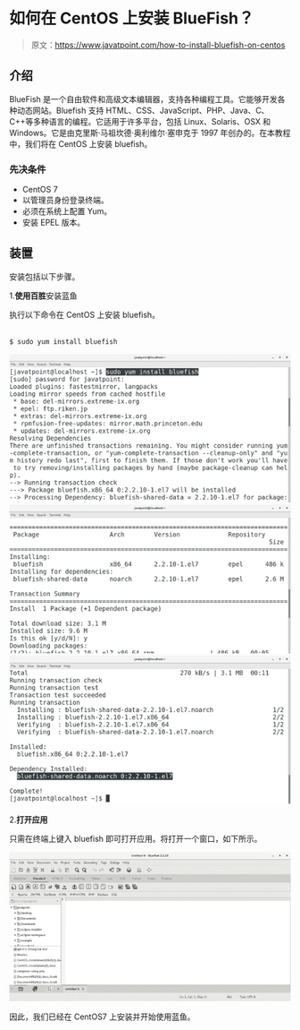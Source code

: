 # 如何在 CentOS 上安装 BlueFish？

> 原文：<https://www.javatpoint.com/how-to-install-bluefish-on-centos>

## 介绍

BlueFish 是一个自由软件和高级文本编辑器，支持各种编程工具。它能够开发各种动态网站。Bluefish 支持 HTML、CSS、JavaScript、PHP、Java、C、C++等多种语言的编程。它适用于许多平台，包括 Linux、Solaris、OSX 和 Windows。它是由克里斯·马祖坎德·奥利维尔·塞申克于 1997 年创办的。在本教程中，我们将在 CentOS 上安装 bluefish。

### 先决条件

*   CentOS 7
*   以管理员身份登录终端。
*   必须在系统上配置 Yum。
*   安装 EPEL 版本。

## 装置

安装包括以下步骤。

1.**使用百胜**安装蓝鱼

执行以下命令在 CentOS 上安装 bluefish。

```

$ sudo yum install bluefish 

```

![CentOS How to Install BlueFish on CentOS](img/e7d7b39076654a032a8b9b8a063adf91.png) ![CentOS How to Install BlueFish on CentOS1](img/302e61f0978b6233e730aa0873ff51a2.png) ![CentOS How to Install BlueFish on CentOS2](img/32d212ef7e173a8e32aab4a902d3b3d8.png)

2.**打开应用**

只需在终端上键入 bluefish 即可打开应用。将打开一个窗口，如下所示。

![CentOS How to Install BlueFish on CentOS3](img/c8e9e92c7c1358a0901e68d3a097be95.png)

因此，我们已经在 CentOS7 上安装并开始使用蓝鱼。